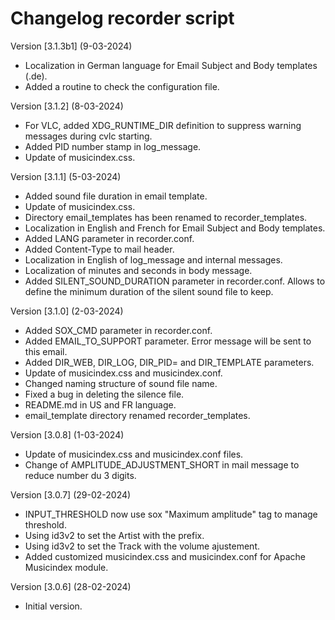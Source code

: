 # Changelog recorder script

Version [3.1.3b1] (9-03-2024)

- Localization in German language for Email Subject and Body templates (.de).
- Added a routine to check the configuration file.

Version [3.1.2] (8-03-2024)

- For VLC, added XDG_RUNTIME_DIR definition to suppress warning messages during cvlc starting.
- Added PID number stamp in log_message.
- Update of musicindex.css.

Version [3.1.1] (5-03-2024)

- Added sound file duration in email template.
- Update of musicindex.css.
- Directory email_templates has been renamed to recorder_templates.
- Localization in English and French for Email Subject and Body templates.
- Added LANG parameter in recorder.conf.
- Added Content-Type to mail header.
- Localization in English of log_message and internal messages.
- Localization of minutes and seconds in body message.
- Added SILENT_SOUND_DURATION parameter in recorder.conf. Allows to define the minimum duration of the silent sound file to keep.

Version [3.1.0] (2-03-2024)

- Added SOX_CMD parameter in recorder.conf.
- Added EMAIL_TO_SUPPORT parameter. Error message will be sent to this email.
- Added DIR_WEB, DIR_LOG, DIR_PID= and DIR_TEMPLATE parameters.
- Update of musicindex.css and musicindex.conf.
- Changed naming structure of sound file name.
- Fixed a bug in deleting the silence file.
- README.md in US and FR language.
- email_template directory renamed recorder_templates.

Version [3.0.8] (1-03-2024)

- Update of musicindex.css and musicindex.conf files.
- Change of AMPLITUDE_ADJUSTMENT_SHORT in mail message to reduce number du 3 digits.

Version [3.0.7] (29-02-2024)

- INPUT_THRESHOLD now use sox "Maximum amplitude" tag to manage threshold.
- Using id3v2 to set the Artist with the prefix.
- Using id3v2 to set the Track with the volume ajustement.
- Added customized musicindex.css and musicindex.conf for Apache Musicindex module.

Version [3.0.6] (28-02-2024)

- Initial version.

